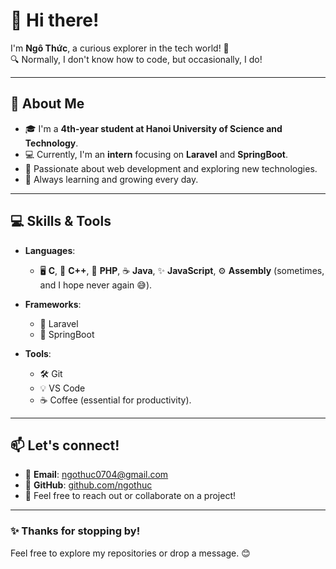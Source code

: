 # 👋 Hi there!  

I'm **Ngô Thức**, a curious explorer in the tech world! 🌟  
🔍 Normally, I don't know how to code, but occasionally, I do!

---

## 💼 About Me  
- 🎓 I'm a **4th-year student at Hanoi University of Science and Technology**.  
- 💻 Currently, I'm an **intern** focusing on **Laravel** and **SpringBoot**.  
- 🚀 Passionate about web development and exploring new technologies.  
- 🌱 Always learning and growing every day.

---

## 💻 Skills & Tools  

- **Languages**:  
  - 🖥️ **C**, 🔧 **C++**, 🐘 **PHP**, ☕ **Java**, ✨ **JavaScript**, ⚙️ **Assembly** (sometimes, and I hope never again 😅).  

- **Frameworks**:  
  - 🚀 Laravel  
  - 🌱 SpringBoot  

- **Tools**:  
  - 🛠️ Git  
  - 💡 VS Code  
  - ☕ Coffee (essential for productivity).  

---

## 📫 Let's connect!  
- 📧 **Email**: [ngothuc0704@gmail.com](mailto:ngothuc0704@gmail.com)  
- 🐙 **GitHub**: [github.com/ngothuc](https://github.com/ngothuc)  
- 💬 Feel free to reach out or collaborate on a project!

---

### ✨ Thanks for stopping by!  
Feel free to explore my repositories or drop a message. 😊  

<!---
ngothuc/ngothuc is a ✨ special ✨ repository because its `README.md` (this file) appears on your GitHub profile.
You can click the Preview link to take a look at your changes.
--->
